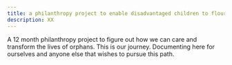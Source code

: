 ```yaml
---
title: a philanthropy project to enable disadvantaged children to flourish 
description: XX
---
```


A 12 month philanthropy project to figure out how we can care and transform the lives of orphans. This is our journey. Documenting here for ourselves and anyone else that wishes to pursue this path.
